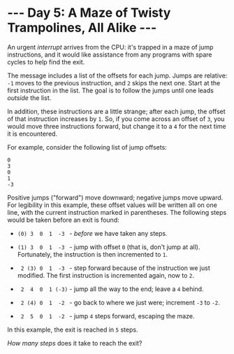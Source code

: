 # --- Day 5: A Maze of Twisty Trampolines, All Alike ---

An urgent *interrupt* arrives from the CPU: it's trapped in a maze of jump instructions, and it would like assistance from any programs with spare cycles to help find the exit.

The message includes a list of the offsets for each jump. Jumps are relative: `-1` moves to the previous instruction, and `2` skips the next one. Start at the first instruction in the list. The goal is to follow the jumps until one leads *outside* the list.

In addition, these instructions are a little strange; after each jump, the offset of that instruction increases by `1`. So, if you come across an offset of `3`, you would move three instructions forward, but change it to a `4` for the next time it is encountered.

For example, consider the following list of jump offsets:

```
0
3
0
1
-3

```

Positive jumps ("forward") move downward; negative jumps move upward. For legibility in this example, these offset values will be written all on one line, with the current instruction marked in parentheses. The following steps would be taken before an exit is found:


 - `(0) 3  0  1  -3 ` - *before* we have taken any steps.

 - `(1) 3  0  1  -3 ` - jump with offset `0` (that is, don't jump at all). Fortunately, the instruction is then incremented to `1`.

 - ` 2 (3) 0  1  -3 ` - step forward because of the instruction we just modified. The first instruction is incremented again, now to `2`.

 - ` 2  4  0  1 (-3)` - jump all the way to the end; leave a `4` behind.

 - ` 2 (4) 0  1  -2 ` - go back to where we just were; increment `-3` to `-2`.

 - ` 2  5  0  1  -2 ` - jump `4` steps forward, escaping the maze.


In this example, the exit is reached in `5` steps.

*How many steps* does it take to reach the exit?

